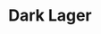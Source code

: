 ---
title: Dark Lager
bjcp_cat: Czech Dark Lager (3 D)
brew_date: February 26, 2023
type: homebrew_recipe
short_description: 
page_url: /recipes/Dark_Lager.html
---
